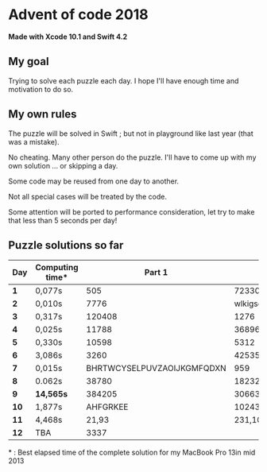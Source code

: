 # Advent of code 2018
**Made with Xcode 10.1 and Swift 4.2**

## My goal
Trying to solve each puzzle each day. I hope I'll have enough time and motivation to do so.

## My own rules

The puzzle will be solved in Swift ; but not in playground like last year (that was a mistake).

No cheating. Many other person do the puzzle. I'll have to come up with my own solution ... or skipping a day.

Some code may be reused from one day to another.

Not all special cases will be treated by the code.

Some attention will be ported to performance consideration, let try to make that less than 5 seconds per day!

## Puzzle solutions so far

| Day    | Computing time* | Part 1   | Part 2     |
|--------|-----------------|----------|------------|
| **1**  | 0,077s          | 505      | 72330      |
| **2**  | 0,010s          | 7776     | wlkigsqyfecjqqmnxaktdrhbz |
| **3**  | 0,317s          | 120408   | 1276       |
| **4**  | 0,025s          | 11788    | 36896      |
| **5**  | 0,330s          | 10598    | 5312       |
| **6**  | 3,086s          | 3260     | 42535      |
| **7**  | 0,015s          | BHRTWCYSELPUVZAOIJKGMFQDXN | 959 |
| **8**  | 0.062s          | 38780    | 18232      |
| **9**  | **14,565s**     | 384205   | 3066307353 |
| **10** | 1,877s          | AHFGRKEE | 10243      |
| **11** | 4,468s          | 21,93    | 231,108,14 |
| **12** | TBA             | 3337     |            |

\* : Best elapsed time of the complete solution for my MacBook Pro 13in mid 2013
